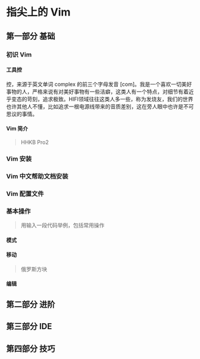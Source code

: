 # 指尖上的 Vim

## 第一部分 基础

### 初识 Vim

#### 工具控

控，来源于英文单词 complex 的前三个字母发音 [com]。我是一个喜欢一切美好事物的人，严格来说有对美好事物有一些洁癖，这类人有一个特点，对细节有着近乎变态的苛刻，追求极致。HIFI领域往往这类人多一些，称为发烧友，我们的世界也许其他人不懂，比如追求一根电源线带来的音质差别，这在旁人眼中也许是不可思议的事情。

#### Vim 简介

> HHKB Pro2

### Vim 安装

### Vim 中文帮助文档安装

### Vim 配置文件

### 基本操作

> 用输入一段代码举例，包括常用操作

#### 模式

#### 移动

> 俄罗斯方块

#### 编辑

## 第二部分 进阶

## 第三部分 IDE

## 第四部分 技巧
